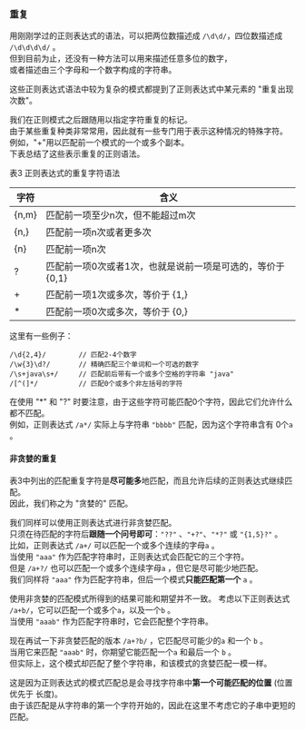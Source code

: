 ### 重复

用刚刚学过的正则表达式的语法，可以把两位数描述成 `/\d\d/`，四位数描述成 `/\d\d\d\d/` 。  
但到目前为止，还没有一种方法可以用来描述任意多位的数字，  
或者描述由三个字母和一个数字构成的字符串。  

这些正则表达式语法中较为复杂的模式都提到了正则表达式中某元素的 "重复出现次数"。

我们在正则模式之后跟随用以指定字符重复的标记。  
由于某些重复种类非常常用，因此就有一些专门用于表示这种情况的特殊字符。  
例如，"+"用以匹配前一个模式的一个或多个副本。  
下表总结了这些表示重复的正则语法。

表3 正则表达式的重复字符语法

<table>
	<thead>
		<tr><th>字符</th><th>含义</th></tr>
	</thead>
	<tbody>
		<tr><td>{n,m}</td><td>匹配前一项至少n次，但不能超过m次</td></tr>
		<tr><td>{n,}</td><td>匹配前一项n次或者更多次</td></tr>
		<tr><td>{n}</td><td>匹配前一项n次</td></tr>
		<tr><td>?</td><td>匹配前一项0次或者1次，也就是说前一项是可选的，等价于{0,1}</td></tr>
		<tr><td>+</td><td>匹配前一项1次或多次，等价于 {1,}</td></tr>
		<tr><td>*</td><td>匹配前一项0次或多次，等价于 {0,}</td></tr>
	</tbody>
</table>

这里有一些例子：

	/\d{2,4}/        // 匹配2-4个数字
	/\w{3}\d?/       // 精确匹配三个单词和一个可选的数字
	/\s+java\s+/     // 匹配前后带有一个或多个空格的字符串 "java"
	/[^(]*/          // 匹配0个或多个非左括号的字符

在使用 "\*" 和 "?" 时要注意，由于这些字符可能匹配0个字符，因此它们允许什么都不匹配。  
例如，正则表达式 `/a*/` 实际上与字符串 `"bbbb"` 匹配，因为这个字符串含有 0个`a` 。

#### 非贪婪的重复

表3中列出的匹配重复字符是**尽可能多**地匹配，而且允许后续的正则表达式继续匹配。  
因此，我们称之为 "贪婪的" 匹配。

我们同样可以使用正则表达式进行非贪婪匹配。  
只须在待匹配的字符后**跟随一个问号即可**：`"??"` 、`"+?"`、`"*?"` 或 `"{1,5}?"`  。  
比如，正则表达式 `/a+/` 可以匹配一个或多个连续的字母`a` 。  
当使用 `"aaa"` 作为匹配字符串时，正则表达式会匹配它的三个字符。  
但是 `/a+?/` 也可以匹配一个或多个连续字母`a` ，但它是尽可能少地匹配。  
我们同样将 `"aaa"` 作为匹配字符串，但后一个模式**只能匹配第一个** `a` 。  

使用非贪婪的匹配模式所得到的结果可能和期望并不一致。
考虑以下正则表达式 `/a+b/`，它可以匹配一个或多个`a`，以及一个`b` 。  
当使用 `"aaab"` 作为匹配字符串时，它会匹配整个字符串。  

现在再试一下非贪婪匹配的版本 `/a+?b/` ，它匹配尽可能少的`a` 和一个 `b` 。  
当用它来匹配 `"aaab"` 时，你期望它能匹配一个`a` 和最后一个 `b` 。  
但实际上，这个模式却匹配了整个字符串，和该模式的贪婪匹配一模一样。  

这是因为正则表达式的模式匹配总是会寻找字符串中**第一个可能匹配的位置** (位置 优先于 长度)。  
由于该匹配是从字符串的第一个字符开始的，因此在这里不考虑它的子串中更短的匹配。  

